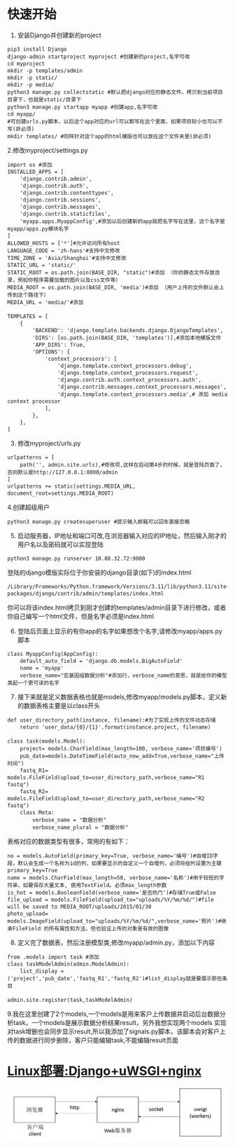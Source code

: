 # 快速开始

1.  安装Django并创建新的project
```{.cs}
pip3 install Django
django-admin startproject myproject #创建新的project,名字可改
cd myproject
mkdir -p templates/admin
mkdir -p static/
mkdir -p media/
python3 manage.py collectstatic #默认把django对应的静态文件，拷贝到当前项目目录下，也就是static/目录下
python3 manage.py startapp myapp #创建app,名字可改
cd myapp/
#可创建urls.py脚本，以后这个app对应的url可以都写在这个里面，如果项目较小也可以不写(非必须)
mkdir templates/ #同样针对这个app的html模版也可以放在这个文件夹里(非必须)
```

2.修改myproject/settings.py
```{.cs}
import os #添加
INSTALLED_APPS = [
    'django.contrib.admin',
    'django.contrib.auth',
    'django.contrib.contenttypes',
    'django.contrib.sessions',
    'django.contrib.messages',
    'django.contrib.staticfiles',
    'myapp.apps.MyappConfig',#添加以后创建新的app就把名字写在这里，这个名字是myapp/apps.py模块名字
]
ALLOWED_HOSTS = ['*']#允许访问所有host
LANGUAGE_CODE = 'zh-hans'#支持中文修改
TIME_ZONE = 'Asia/Shanghai'#支持中文修改
STATIC_URL = 'static/'
STATIC_ROOT = os.path.join(BASE_DIR, "static")#添加 （你的静态文件存放目录，例如你程序需要加载的图片以及css文件等）
MEDIA_ROOT = os.path.join(BASE_DIR, 'media')#添加 （用户上传的文件默认会上传到这个路径下）
MEDIA_URL = 'media/'#添加

TEMPLATES = [
    {
        'BACKEND': 'django.template.backends.django.DjangoTemplates',
        'DIRS': [os.path.join(BASE_DIR, 'templates')],#添加本地模版文件
        'APP_DIRS': True,
        'OPTIONS': {
            'context_processors': [
                'django.template.context_processors.debug',
                'django.template.context_processors.request',
                'django.contrib.auth.context_processors.auth',
                'django.contrib.messages.context_processors.messages',
                'django.template.context_processors.media',# 添加 media context processor
            ],
        },
    },
]
```

3.  修改myproject/urls.py
```{.cs}
urlpatterns = [
    path('', admin.site.urls),#修改项,这样在启动第4步的时候，就是登陆页面了，否则默认是http://127.0.0.1:8000/admin
]
urlpatterns += static(settings.MEDIA_URL, document_root=settings.MEDIA_ROOT)
```

4.创建超级用户
```{.cs}
python3 manage.py createsuperuser #提示输入邮箱可以回车直接忽略
```

5.  启动服务器，IP地址和端口可改,在浏览器输入对应的IP地址，然后输入刚才的用户名以及密码就可以实现登陆
```{.cs}
python3 manage.py runserver 10.88.32.72:9000
```
登陆的django模版实际位于你安装的django目录(如下)的index.html
```{.cs}
/Library/Frameworks/Python.framework/Versions/3.11/lib/python3.11/site-packages/django/contrib/admin/templates/index.html
```
你可以将该index.html拷贝到刚才创建的templates/admin目录下进行修改，或者你自己编写一个html文件，但是名字必须是index.html

6.  登陆后页面上显示的有你app的名字如果想改个名字,请修改myapp/apps.py脚本
```{.cs}
class MyappConfig(AppConfig):
    default_auto_field = 'django.db.models.BigAutoField'
    name = 'myapp'
    verbose_name="宏基因组数据分析"#添加行，verbose_name的意思，就是给你的模型类起一个更可读的名字
```

7. 接下来就是定义数据表格也就是models,修改myapp/models.py脚本，定义新的数据表格主要是以class开头
```{.cs}
def user_directory_path(instance, filename):#为了实现上传的文件动态存储
    return 'user_data/{0}/{1}'.format(instance.project, filename)

class task(models.Model):
    project= models.CharField(max_length=100, verbose_name='项目编号')
    pub_date=models.DateTimeField(auto_now_add=True,verbose_name="上传时间")
    fastq_R1= models.FileField(upload_to=user_directory_path,verbose_name="R1 fastq")
    fastq_R2= models.FileField(upload_to=user_directory_path,verbose_name="R2 fastq")
    class Meta:
        verbose_name = "数据分析"
        verbose_name_plural = "数据分析"
```
表格对应的数据类型有很多，常用的有如下：
```{.cs}
no = models.AutoField(primary_key=True, verbose_name='编号')#自增ID字段，默认会生成一个名称为id的列，如果要显示的自定义一个自增列，必须将给列设置为主键 primary_key=True
name = models.CharField(max_length=50, verbose_name='名称')#用于较短的字符串，如要保存大量文本, 使用TextField。必须max_length参数
is_hot = models.BooleanField(verbose_name='是否热门')#存储True或False
file_upload = models.FileField(upload_to="uploads/%Y/%m/%d/")#file will be saved to MEDIA_ROOT/uploads/2015/01/30
photo_upload= models.ImageField(upload_to="uploads/%Y/%m/%d/",verbose_name='照片')#继承FileField 的所有属性和方法，但也验证上传的对象是有效的图像
```

8. 定义完了数据表，然后注册模型类,修改myapp/admin.py，添加以下内容
```{.cs}
from .models import task #添加
class taskModelAdmin(admin.ModelAdmin):
    list_display = ('project','pub_date','fastq_R1','fastq_R2')#list_display就是要展示那些条目

admin.site.register(task,taskModelAdmin)
```

9.我在这里创建了2个models,一个models是用来客户上传数据并启动后台数据分析task，一个models是展示数据分析结果result，另外我想实现两个models
实现对task增删也会同步显示result,所以我添加了signals.py脚本，该脚本会对客户上传的数据进行同步删除，客户只能编辑task,不能编辑result页面


# [Linux部署:Django+uWSGI+nginx](./Django_uWSGI_ngix/README.md)

![Django+uWSGI+nginx](Django_uWSGI_ngix/Django+uWSGI+nginx.png)
